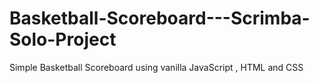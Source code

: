 # Basketball-Scoreboard---Scrimba-Solo-Project
Simple Basketball Scoreboard using vanilla JavaScript , HTML and CSS
